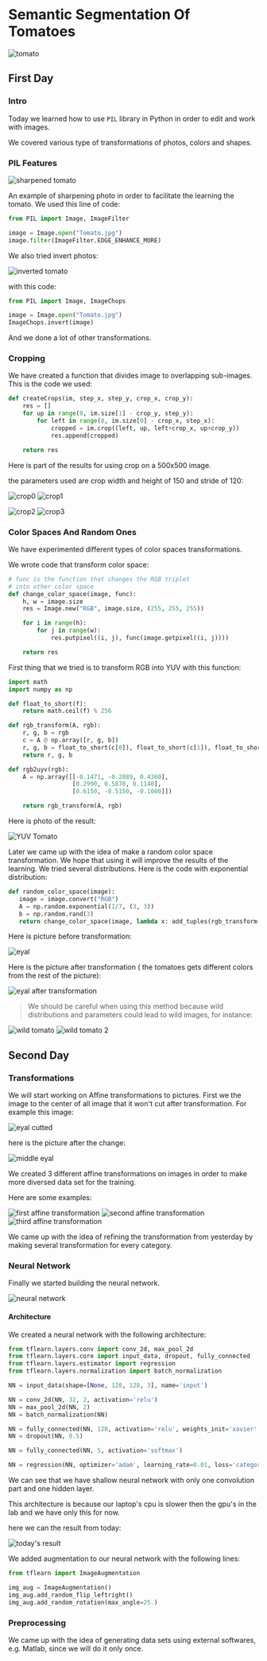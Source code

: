 # Semantic Segmentation Of Tomatoes

![tomato](https://dictionary.cambridge.org/images/thumb/tomato_noun_001_17860.jpg?version=4.0.30)

## First Day

### Intro
Today we learned how to use `PIL` library in Python in order to edit and work with images.

We covered various type of transformations of photos, colors and shapes.

### PIL Features
![sharpened tomato](test/image%20transformations/Edge_Enhance_Tomato.jpg)


An example of sharpening photo in order to facilitate the learning the tomato. 
We used this line of code: 
```python
from PIL import Image, ImageFilter

image = Image.open("Tomato.jpg")
image.filter(ImageFilter.EDGE_ENHANCE_MORE)
```

We also tried invert photos: 

![inverted tomato](test/image%20transformations/Inverted_Tomato.jpg)

with this code:
```python
from PIL import Image, ImageChops

image = Image.open("Tomato.jpg")
ImageChops.invert(image)
```

And we done a lot of other transformations.

### Cropping
We have created a function that divides image to overlapping sub-images.
This is the code we used:
```python
def createCrops(im, step_x, step_y, crop_x, crop_y):
    res = []
    for up in range(0, im.size[1] - crop_y, step_y):
        for left in range(0, im.size[0] - crop_x, step_x):
            cropped = im.crop((left, up, left+crop_x, up+crop_y))
            res.append(cropped)

    return res
```

Here is part of the results for using crop on a 500x500 image. 

the parameters used are crop width and height of 150 and stride of 120:


![crop0](test/PIL%20tests/Crop0.jpg)
![crop1](test/PIL%20tests/Crop1.jpg)

![crop2](test/PIL%20tests/Crop2.jpg)
![crop3](test/PIL%20tests/Crop3.jpg)

### Color Spaces And Random Ones
We have experimented different types of color spaces transformations.

We wrote code that transform color space:
```python
# func is the function that changes the RGB triplet
# into other color space
def change_color_space(image, func):
    h, w = image.size
    res = Image.new("RGB", image.size, (255, 255, 255))

    for i in range(h):
        for j in range(w):
            res.putpixel((i, j), func(image.getpixel((i, j))))

    return res
```

First thing that we tried is to transform RGB into YUV with this function:
```python
import math
import numpy as np

def float_to_short(f):
    return math.ceil(f) % 256

def rgb_transform(A, rgb):
    r, g, b = rgb
    c = A @ np.array([r, g, b])
    r, g, b = float_to_short(c[0]), float_to_short(c[1]), float_to_short(c[2])
    return r, g, b

def rgb2uyv(rgb):
    A = np.array([[-0.1471, -0.2889, 0.4360],
                  [0.2990, 0.5870, 0.1140],
                  [0.6150, -0.5150, -0.1000]])

    return rgb_transform(A, rgb)
```
Here is photo of the result:

![YUV Tomato](test/image%20transformations/tomato_in_yuv_colorspace.jpg)

 Later we came up with the idea of make a random color space transformation.
 We hope that using it will improve the results of the learning.  We tried several distributions.
 Here is the code with exponential distribution:
 
 ```python
def random_color_space(image):
    image = image.convert("RGB")
    A = np.random.exponential(1/7, (3, 3))
    b = np.random.rand(3)
    return change_color_space(image, lambda x: add_tuples(rgb_transform(A, x), b))
```
 
Here is picture before transformation:

![eyal](test/image%20transformations/eyal.png)

Here is the picture after transformation ( the tomatoes gets different colors from the rest of the picture):

![eyal after transformation](test/image%20transformations/eyal%20transformation.png)

> We should be careful when using this method because wild <br />
 distributions and parameters could lead to wild images, for instance:

![wild tomato](test/image%20transformations/wild_tomato.jpeg) 
![wild tomato 2](test/image%20transformations/wild_tomato2.jpeg) 


## Second Day

### Transformations
We will start working on Affine transformations to pictures.
First we the image to the center of all image that it won't cut after transformation.
For example this image:

![eyal cutted](test/image%20transformations/eyal_cuted.jpg) 

here is the picture after the change:

![middle eyal](test/image%20transformations/eyal_moved.jpg)

We created 3 different affine transformations on images in order to make more diversed data set for the training.

Here are some examples:

![first affine transformation](test/image%20transformations/Tomato_first_affine.jpg) 
![second affine transformation](test/image%20transformations/Tomato_second_affine.jpg) 
![third affine transformation](test/image%20transformations/Tomato_third_affine.jpg) 

We came up with the idea of refining the transformation from yesterday by making several transformation for every category.

### Neural Network
Finally we started building the neural network.

![neural network](https://icdn5.digitaltrends.com/image/artificial_neural_network_1-791x388.jpg)

#### Architecture
We created a neural network with the following architecture:
```python
from tflearn.layers.conv import conv_2d, max_pool_2d
from tflearn.layers.core import input_data, dropout, fully_connected
from tflearn.layers.estimator import regression
from tflearn.layers.normalization import batch_normalization

NN = input_data(shape=[None, 128, 128, 3], name='input')

NN = conv_2d(NN, 32, 2, activation='relu')
NN = max_pool_2d(NN, 2)
NN = batch_normalization(NN)

NN = fully_connected(NN, 128, activation='relu', weights_init='xavier', bias_init='xavier')
NN = dropout(NN, 0.5)

NN = fully_connected(NN, 5, activation='softmax')

NN = regression(NN, optimizer='adam', learning_rate=0.01, loss='categorical_crossentropy', name='targets')
``` 

We can see that we have shallow neural network with only one convolution part and one hidden layer.

This architecture is because our laptop's cpu is slower then the gpu's in the lab and we have only this for now.

here we can the result from today:

![today's result]()

We added augmentation to our neural network with the following lines:

```python
from tflearn import ImageAugmentation

img_aug = ImageAugmentation()
img_aug.add_random_flip_leftright()
img_aug.add_random_rotation(max_angle=25.)
```

### Preprocessing
We came up with the idea of generating data sets using external softwares, e.g. Matlab, since we will do it only once.

